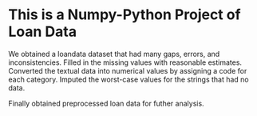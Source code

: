 # This is a Numpy-Python Project of Loan Data
We obtained a loandata dataset that had many gaps, errors, and inconsistencies. 
Filled in the missing values with reasonable estimates. 
Converted the textual data into numerical values by assigning a code for each category. 
Imputed the worst-case values for the strings that had no data.

Finally obtained preprocessed loan data for futher analysis.
